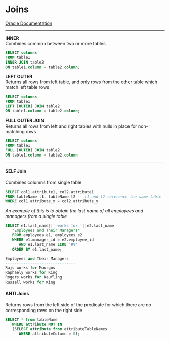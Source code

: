 # Joins
[Oracle Documentation](https://docs.oracle.com/en/database/oracle/oracle-database/21/index.html)  

---

**INNER**  
Combines common between two or more tables  
```SQL
SELECT columns
FROM table1 
INNER JOIN table2
ON table1.column = table2.column;
```
**LEFT OUTER**  
Returns all rows from left table, and only rows from the other table which match left table rows  
```SQL
SELECT columns
FROM table1
LEFT [OUTER] JOIN table2
ON table1.column = table2.column;
```  
**FULL OUTER JOIN**  
Returns all rows from left and right tables with nulls in place for non-matching rows  
```SQL
SELECT columns
FROM table1
FULL [OUTER] JOIN table2
ON table1.column = table2.column
```

---

#### SELF Join  
Combines columns from single table
```SQL
SELECT col1.attribute1, col2.attribute1
FROM tableName t1, tableName t2 -- t1 and t2 reference the same table  
WHERE col1.attribute_x = col2.attribute_y
```
*An example of this is to obtain the last name of all employees and managers from a single table*  
```SQL
SELECT e1.last_name||' works for '||e2.last_name 
   "Employees and Their Managers"
   FROM employees e1, employees e2 
   WHERE e1.manager_id = e2.employee_id
      AND e1.last_name LIKE 'R%'
   ORDER BY e1.last_name;

Employees and Their Managers   
-------------------------------
Rajs works for Mourgos
Raphaely works for King
Rogers works for Kaufling
Russell works for King
```

#### ANTI Joins  
Returns rows from the left side of the predicate for which there are no corresponding rows on the right side  
```SQL
SELECT * from tableName
   WHERE attribute NOT IN 
   (SELECT attribute from attributeTableNames
      WHERE attributeColumn = 0);
```